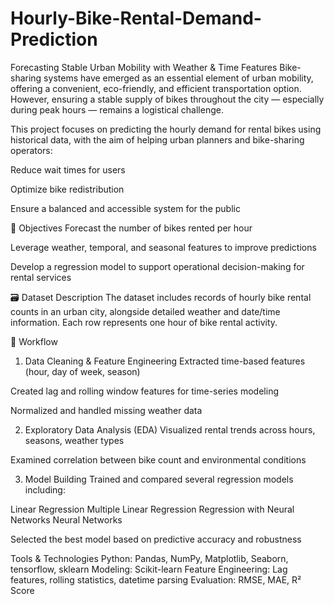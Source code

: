 # Hourly-Bike-Rental-Demand-Prediction
Forecasting Stable Urban Mobility with Weather &amp; Time Features
Bike-sharing systems have emerged as an essential element of urban mobility, offering a convenient, eco-friendly, and efficient transportation option. However, ensuring a stable supply of bikes throughout the city — especially during peak hours — remains a logistical challenge.

This project focuses on predicting the hourly demand for rental bikes using historical data, with the aim of helping urban planners and bike-sharing operators:

Reduce wait times for users

Optimize bike redistribution

Ensure a balanced and accessible system for the public

🎯 Objectives
Forecast the number of bikes rented per hour

Leverage weather, temporal, and seasonal features to improve predictions

Develop a regression model to support operational decision-making for rental services

🗃️ Dataset Description
The dataset includes records of hourly bike rental counts in an urban city, alongside detailed weather and date/time information.
Each row represents one hour of bike rental activity.

🔁 Workflow
1. Data Cleaning & Feature Engineering
Extracted time-based features (hour, day of week, season)

Created lag and rolling window features for time-series modeling

Normalized and handled missing weather data

2. Exploratory Data Analysis (EDA)
Visualized rental trends across hours, seasons, weather types

Examined correlation between bike count and environmental conditions

3. Model Building
Trained and compared several regression models including:

Linear Regression
Multiple Linear Regression
Regression with Neural Networks
Neural Networks

Selected the best model based on predictive accuracy and robustness

Tools & Technologies
Python: Pandas, NumPy, Matplotlib, Seaborn, tensorflow, sklearn
Modeling: Scikit-learn
Feature Engineering: Lag features, rolling statistics, datetime parsing
Evaluation: RMSE, MAE, R² Score
